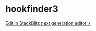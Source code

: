 # hookfinder3

[Edit in StackBlitz next generation editor ⚡️](https://stackblitz.com/~/github.com/thomaswilliams63/hookfinder3)
